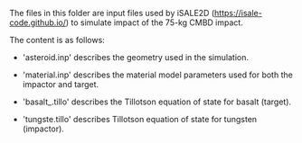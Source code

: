 The files in this folder are input files used by iSALE2D (https://isale-code.github.io/) to simulate impact of the 75-kg CMBD impact. 

The content is as follows: 

  - 'asteroid.inp' describes the geometry used in the simulation.

  - 'material.inp' describes the material model parameters used for both the impactor and target. 

  - 'basalt_.tillo' describes the Tillotson equation of state for basalt (target).
  
  - 'tungste.tillo' describes Tillotson equation of state for tungsten (impactor).
